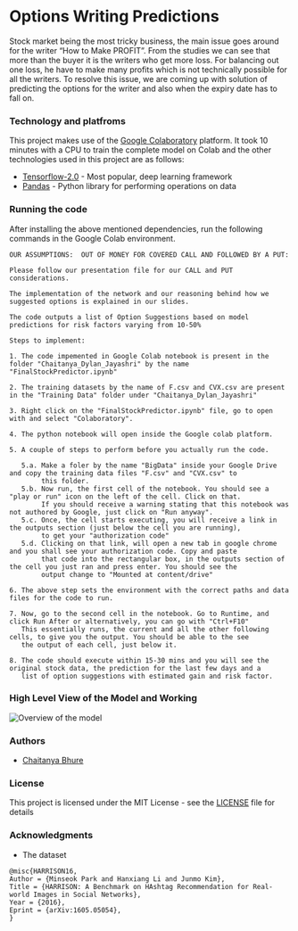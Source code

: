 # Options Writing Predictions

Stock market being the most tricky business, the main issue goes around for the writer “How to Make PROFIT”. From the studies we can see that more than the buyer it is the writers who get more loss. For balancing out one loss, he have to make many profits which is not technically possible for all the writers. To resolve this issue, we are coming up with solution of predicting the options for the writer and also when the expiry date has to fall on.

### Technology and platfroms

This project makes use of the [Google Colaboratory](https://colab.research.google.com/notebooks/welcome.ipynb#recent=true) platform. It took 10 minutes with a CPU to train the complete model on Colab and the other technologies used in this project are as follows:

* [Tensorflow-2.0](https://www.tensorflow.org/) - Most popular, deep learning framework
* [Pandas](https://pandas.pydata.org/) - Python library for performing operations on data

### Running the code

After installing the above mentioned dependencies, run the following commands in the Google Colab environment.

```
OUR ASSUMPTIONS:  OUT OF MONEY FOR COVERED CALL AND FOLLOWED BY A PUT:

Please follow our presentation file for our CALL and PUT considerations.

The implementation of the network and our reasoning behind how we suggested options is explained in our slides.

The code outputs a list of Option Suggestions based on model predictions for risk factors varying from 10-50%

Steps to implement:

1. The code impemented in Google Colab notebook is present in the folder "Chaitanya_Dylan_Jayashri" by the name "FinalStockPredictor.ipynb"

2. The training datasets by the name of F.csv and CVX.csv are present in the "Training Data" folder under "Chaitanya_Dylan_Jayashri"

3. Right click on the "FinalStockPredictor.ipynb" file, go to open with and select "Colaboratory".

4. The python notebook will open inside the Google colab platform.

5. A couple of steps to perform before you actually run the code.

   5.a. Make a foler by the name "BigData" inside your Google Drive and copy the training data files "F.csv" and "CVX.csv" to
		this folder.
   5.b. Now run, the first cell of the notebook. You should see a "play or run" icon on the left of the cell. Click on that.
		If you should receive a warning stating that this notebook was not authored by Google, just click on "Run anyway".
   5.c. Once, the cell starts executing, you will receive a link in the outputs section (just below the cell you are running),
		to get your "authorization code"
   5.d. Clicking on that link, will open a new tab in google chrome and you shall see your authorization code. Copy and paste
		that code into the rectangular box, in the outputs section of the cell you just ran and press enter. You should see the
		output change to "Mounted at content/drive"

6. The above step sets the environment with the correct paths and data files for the code to run.

7. Now, go to the second cell in the notebook. Go to Runtime, and click Run After or alternatively, you can go with "Ctrl+F10"
   This essentially runs, the current and all the other following cells, to give you the output. You should be able to the see
   the output of each cell, just below it.   

8. The code should execute within 15-30 mins and you will see the original stock data, the prediction for the last few days and a
   list of option suggestions with estimated gain and risk factor.
```

### High Level View of the Model and Working

![Overview of the model](https://github.com/chaitubhure/Options-Writing-Predictions/blob/master/Overviewofmodel.png)

### Authors

* [Chaitanya Bhure](https://github.com/chaitubhure)

### License

This project is licensed under the MIT License - see the [LICENSE](https://github.com/chaitubhure/HARRISON_tagprediction/blob/master/LICENSE) file for details

### Acknowledgments

* The dataset
```
@misc{HARRISON16,
Author = {Minseok Park and Hanxiang Li and Junmo Kim},
Title = {HARRISON: A Benchmark on HAshtag Recommendation for Real-world Images in Social Networks},
Year = {2016},
Eprint = {arXiv:1605.05054},
}
```
